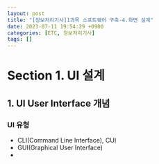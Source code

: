 ```yaml
---
layout: post
title: "[정보처리기사]1과목 소프트웨어 구축-4.화면 설계"
date: 2023-07-11 19:54:29 +0900
categories: [ETC, 정보처리기사]
tags: []
---
```


# Section 1. UI 설계

## 1. UI User Interface 개념

### UI 유형
- CLI(Command Line Interface), CUI
- GUI(Graphical User Interface)
- 